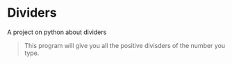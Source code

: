 # Dividers
A project on python about dividers

> This program will give you all the positive divisders of the number you type.
